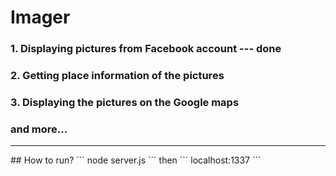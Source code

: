 # Imager

### 1. Displaying pictures from Facebook account --- done
### 2. Getting place information of the pictures
### 3. Displaying the pictures on the Google maps
### and more...

<hr>
## How to run?
```
node server.js
```
then
```
localhost:1337
```
